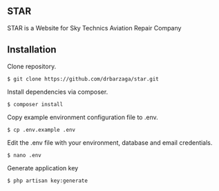 ## STAR
STAR is a Website for Sky Technics Aviation Repair Company

## Installation

Clone repository.
```
$ git clone https://github.com/drbarzaga/star.git
```
Install dependencies via composer.
```
$ composer install
```

Copy example environment configuration file to .env.
```
$ cp .env.example .env
```

Edit the .env file with your environment, database and email credentials.
```
$ nano .env
```
Generate application key
```
$ php artisan key:generate
```